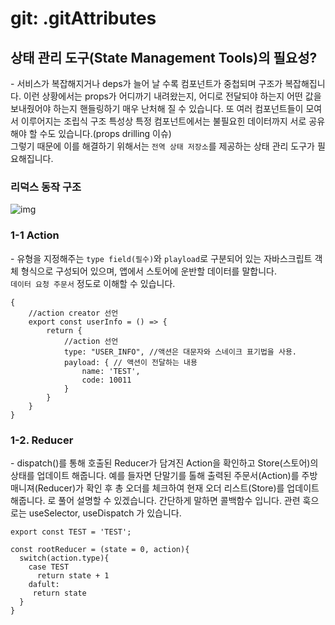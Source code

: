 # git: .gitAttributes

## 상태 관리 도구(State Management Tools)의 필요성?
\- 서비스가 복잡해지거나 deps가 늘어 날 수록 컴포넌트가 중첩되며 구조가 복잡해집니다. 이런 상황에서는 props가 어디까기 내려왔는지, 어디로 전달되야 하는지 어떤 값을 보내줬어야 하는지 핸들링하기 매우 난처해 질 수 있습니다. 또 여러 컴포넌트들이 모여서 이루어지는 조립식 구조 특성상 특정 컴포넌트에서는 불필요힌 데이터까지 서로 공유해야 할 수도 있습니다.(props drilling 이슈)  
 그렇기 때문에 이를 해결하기 위해서는  `전역 상태 저장소`를 제공하는 상태 관리 도구가 필요해집니다.

### 리덕스 동작 구조
![img](https://hanamon.kr/wp-content/uploads/2021/07/%E1%84%85%E1%85%B5%E1%84%83%E1%85%A5%E1%86%A8%E1%84%89%E1%85%B3-%E1%84%89%E1%85%A1%E1%86%BC%E1%84%90%E1%85%A2%E1%84%80%E1%85%AA%E1%86%AB%E1%84%85%E1%85%B5-%E1%84%83%E1%85%A1%E1%86%AB%E1%84%80%E1%85%A8.png)


### 1-1 Action
\- 유형을 지정해주는 `type field(필수)`와 `playload`로 구분되어 있는 자바스크립트 객체 형식으로 구성되어 있으며, 앱에서 스토어에 운반할 데이터를 말합니다.  
`데이터 요청 주문서` 정도로 이해할 수 있습니다.
```
{
    //action creator 선언
    export const userInfo = () => {
        return {
            //action 선언
            type: "USER_INFO", //액션은 대문자와 스네이크 표기법을 사용.
            payload: { // 액션이 전달하는 내용
                name: 'TEST',
                code: 10011
            }
        }
    }
}
```

### 1-2. Reducer
\- dispatch()를 통해 호출된 Reducer가 담겨진 Action을 확인하고 Store(스토어)의 상태를 업데이트 해줍니다.
예를 들자면  단말기를 톨해 출력된 주문서(Action)를 주방 매니져(Reducer)가 확인 후 총 오더를 체크하여 현재 오더 리스트(Store)를 업데이트 해줍니다. 로 풀어 설명할 수 있겠습니다. 간단하게 말하면 콜백함수 입니다.
 관련 훅으로는 useSelector, useDispatch 가 있습니다.

```
export const TEST = 'TEST';

const rootReducer = (state = 0, action){
  switch(action.type){
    case TEST
      return state + 1
    dafult:
     return state
  }
}
```
